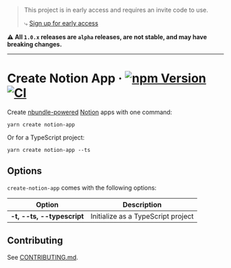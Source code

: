 > This project is in early access and requires an invite code to use.
>
> ⤷ [Sign up for early access](https://phuctm97.gumroad.com/l/nbundle-waitlist)

**⚠️ All `1.0.x` releases are `alpha` releases, are not stable, and may have breaking changes.**

---

# Create Notion App &middot; [![npm Version](https://img.shields.io/npm/v/create-notion-app?logo=npm)](https://www.npmjs.com/package/create-notion-app) [![CI](https://github.com/nbundle/create-notion-app/actions/workflows/ci.yml/badge.svg)](https://github.com/nbundle/create-notion-app/actions/workflows/ci.yml)

Create [nbundle-powered][nbundle] [Notion] apps with one command:

```shell
yarn create notion-app
```

Or for a TypeScript project:

```shell
yarn create notion-app --ts
```

## Options

`create-notion-app` comes with the following options:

| Option                     | Description                        |
| -------------------------- | ---------------------------------- |
| **-t, --ts, --typescript** | Initialize as a TypeScript project |

## Contributing

See [CONTRIBUTING.md](CONTRIBUTING.md).

<!-- Links -->

[nbundle]: https://developers.nbundle.com
[notion]: https://www.notion.so
